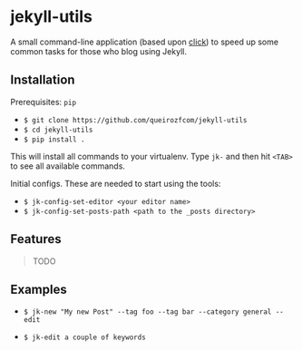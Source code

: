 jekyll-utils
=======

A small command-line application (based upon [click](http://click.pocoo.org/6/)) to speed up some common tasks for those who blog using Jekyll.

## Installation

Prerequisites: `pip`

- `$ git clone https://github.com/queirozfcom/jekyll-utils`
- `$ cd jekyll-utils`
- `$ pip install .`

This will install all commands to your virtualenv. Type `jk-` and then hit `<TAB>` to see all available commands.

Initial configs. These are needed to start using the tools:

- `$ jk-config-set-editor <your editor name>`
- `$ jk-config-set-posts-path <path to the _posts directory>`

## Features

> TODO

## Examples

- `$ jk-new "My new Post" --tag foo --tag bar --category general --edit`

- `$ jk-edit a couple of keywords`


